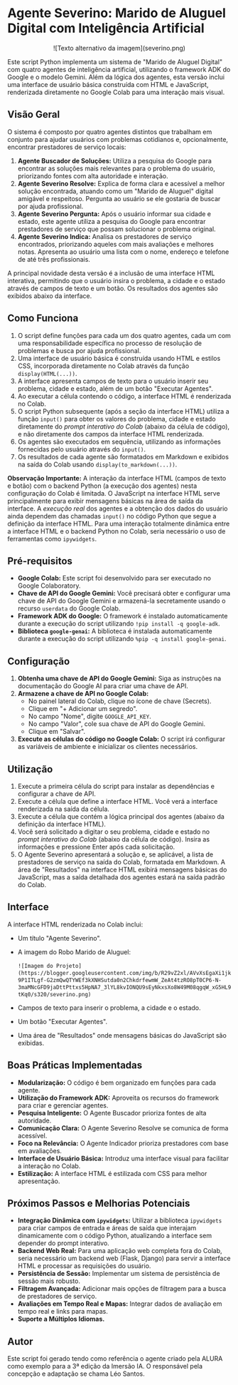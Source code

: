 # Agente Severino: Marido de Aluguel Digital com Inteligência Artificial

<div align="center">![Texto alternativo da imagem](severino.png)</div>

Este script Python implementa um sistema de "Marido de Aluguel Digital" com quatro agentes de inteligência artificial, utilizando o framework ADK do Google e o modelo Gemini. Além da lógica dos agentes, esta versão inclui uma interface de usuário básica construída com HTML e JavaScript, renderizada diretamente no Google Colab para uma interação mais visual.

## Visão Geral

O sistema é composto por quatro agentes distintos que trabalham em conjunto para ajudar usuários com problemas cotidianos e, opcionalmente, encontrar prestadores de serviço locais:

1.  **Agente Buscador de Soluções:** Utiliza a pesquisa do Google para encontrar as soluções mais relevantes para o problema do usuário, priorizando fontes com alta autoridade e interação.
2.  **Agente Severino Resolve:** Explica de forma clara e acessível a melhor solução encontrada, atuando como um "Marido de Aluguel" digital amigável e respeitoso. Pergunta ao usuário se ele gostaria de buscar por ajuda profissional.
3.  **Agente Severino Pergunta:** Após o usuário informar sua cidade e estado, este agente utiliza a pesquisa do Google para encontrar prestadores de serviço que possam solucionar o problema original.
4.  **Agente Severino Indica:** Analisa os prestadores de serviço encontrados, priorizando aqueles com mais avaliações e melhores notas. Apresenta ao usuário uma lista com o nome, endereço e telefone de até três profissionais.

A principal novidade desta versão é a inclusão de uma interface HTML interativa, permitindo que o usuário insira o problema, a cidade e o estado através de campos de texto e um botão. Os resultados dos agentes são exibidos abaixo da interface.

## Como Funciona

1.  O script define funções para cada um dos quatro agentes, cada um com uma responsabilidade específica no processo de resolução de problemas e busca por ajuda profissional.
2.  Uma interface de usuário básica é construída usando HTML e estilos CSS, incorporada diretamente no Colab através da função `display(HTML(...))`.
3.  A interface apresenta campos de texto para o usuário inserir seu problema, cidade e estado, além de um botão "Executar Agentes".
4.  Ao executar a célula contendo o código, a interface HTML é renderizada no Colab.
5.  O script Python subsequente (após a seção da interface HTML) utiliza a função `input()` para obter os valores do problema, cidade e estado diretamente do *prompt interativo do Colab* (abaixo da célula de código), e não diretamente dos campos da interface HTML renderizada.
6.  Os agentes são executados em sequência, utilizando as informações fornecidas pelo usuário através do `input()`.
7.  Os resultados de cada agente são formatados em Markdown e exibidos na saída do Colab usando `display(to_markdown(...))`.

**Observação Importante:** A interação da interface HTML (campos de texto e botão) com o backend Python (a execução dos agentes) nesta configuração do Colab é limitada. O JavaScript na interface HTML serve principalmente para exibir mensagens básicas na área de saída da interface. A *execução real* dos agentes e a obtenção dos dados do usuário ainda dependem das chamadas `input()` no código Python que segue a definição da interface HTML. Para uma interação totalmente dinâmica entre a interface HTML e o backend Python no Colab, seria necessário o uso de ferramentas como `ipywidgets`.

## Pré-requisitos

* **Google Colab:** Este script foi desenvolvido para ser executado no Google Colaboratory.
* **Chave de API do Google Gemini:** Você precisará obter e configurar uma chave de API do Google Gemini e armazená-la secretamente usando o recurso `userdata` do Google Colab.
* **Framework ADK do Google:** O framework é instalado automaticamente durante a execução do script utilizando `!pip install -q google-adk`.
* **Biblioteca `google-genai`:** A biblioteca é instalada automaticamente durante a execução do script utilizando `%pip -q install google-genai`.

## Configuração

1.  **Obtenha uma chave de API do Google Gemini:** Siga as instruções na documentação do Google AI para criar uma chave de API.
2.  **Armazene a chave de API no Google Colab:**
    * No painel lateral do Colab, clique no ícone de chave (Secrets).
    * Clique em "+ Adicionar um segredo".
    * No campo "Nome", digite `GOOGLE_API_KEY`.
    * No campo "Valor", cole sua chave de API do Google Gemini.
    * Clique em "Salvar".
3.  **Execute as células do código no Google Colab:** O script irá configurar as variáveis de ambiente e inicializar os clientes necessários.

## Utilização

1.  Execute a primeira célula do script para instalar as dependências e configurar a chave de API.
2.  Execute a célula que define a interface HTML. Você verá a interface renderizada na saída da célula.
3.  Execute a célula que contém a lógica principal dos agentes (abaixo da definição da interface HTML).
4.  Você será solicitado a digitar o seu problema, cidade e estado no *prompt interativo do Colab* (abaixo da célula de código). Insira as informações e pressione Enter após cada solicitação.
5.  O Agente Severino apresentará a solução e, se aplicável, a lista de prestadores de serviço na saída do Colab, formatada em Markdown. A área de "Resultados" na interface HTML exibirá mensagens básicas do JavaScript, mas a saída detalhada dos agentes estará na saída padrão do Colab.

## Interface

A interface HTML renderizada no Colab inclui:

* Um título "Agente Severino".
* A imagem do Robo Marido de Aluguel:

    ```
    ![Imagem do Projeto](https://blogger.googleusercontent.com/img/b/R29vZ2xl/AVvXsEgaXi1jk5XKKgbiZWDrucB7XEIdeh7yb9OfSpdHDHHlzh4UWzet-9P1ITLgf-G2zmQwQTYWEf3kXNHSutda0n2ChkdrfewmW_ZeAt4tzRO8pT0CP6-N-3maMNcGFD9jaDttPttxs5HpNA7_3lYL8kvIONQU9sEyNkxsXo8W49M08qgqW_xG5HL9Zx7-tKq0/s320/severino.png)
    ```

* Campos de texto para inserir o problema, a cidade e o estado.
* Um botão "Executar Agentes".
* Uma área de "Resultados" onde mensagens básicas do JavaScript são exibidas.

## Boas Práticas Implementadas

* **Modularização:** O código é bem organizado em funções para cada agente.
* **Utilização do Framework ADK:** Aproveita os recursos do framework para criar e gerenciar agentes.
* **Pesquisa Inteligente:** O Agente Buscador prioriza fontes de alta autoridade.
* **Comunicação Clara:** O Agente Severino Resolve se comunica de forma acessível.
* **Foco na Relevância:** O Agente Indicador prioriza prestadores com base em avaliações.
* **Interface de Usuário Básica:** Introduz uma interface visual para facilitar a interação no Colab.
* **Estilização:** A interface HTML é estilizada com CSS para melhor apresentação.

## Próximos Passos e Melhorias Potenciais

* **Integração Dinâmica com `ipywidgets`:** Utilizar a biblioteca `ipywidgets` para criar campos de entrada e áreas de saída que interajam dinamicamente com o código Python, atualizando a interface sem depender do prompt interativo.
* **Backend Web Real:** Para uma aplicação web completa fora do Colab, seria necessário um backend web (Flask, Django) para servir a interface HTML e processar as requisições do usuário.
* **Persistência de Sessão:** Implementar um sistema de persistência de sessão mais robusto.
* **Filtragem Avançada:** Adicionar mais opções de filtragem para a busca de prestadores de serviço.
* **Avaliações em Tempo Real e Mapas:** Integrar dados de avaliação em tempo real e links para mapas.
* **Suporte a Múltiplos Idiomas.**

## Autor

Este script foi gerado tendo como referência o agente criado pela ALURA como exemplo para a 3ª edição da Imersão IA. O responsável pela concepção e adaptação se chama Léo Santos. 
